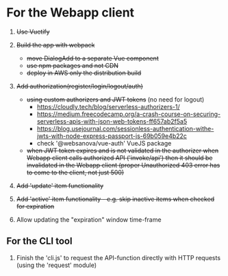 # For the Webapp client
1. ~~Use Vuetify~~

2. ~~Build the app with webpack~~
	- ~~move DialogAdd to a separate Vue component~~
	- ~~use npm packages and not CDN~~
	- ~~deploy in AWS only the distribution build~~

3. ~~Add authorization(register/login/logout/auth)~~
	- ~~using custom authorizers and JWT tokens~~ (no need for logout)
		- https://cloudly.tech/blog/serverless-authorizers-1/
		- https://medium.freecodecamp.org/a-crash-course-on-securing-serverless-apis-with-json-web-tokens-ff657ab2f5a5
		- https://blog.usejournal.com/sessionless-authentication-withe-jwts-with-node-express-passport-js-69b059e4b22c
		- check '@websanova/vue-auth' VueJS package
	- ~~when JWT token expires and is not validated in the authorizer when Webapp client calls authorized API ('invoke/api')
		then it should be invalidated in the Webapp client
		(proper Unauthorized 403 error has to come to the client, not just 500)~~

4. ~~Add 'update' item functionality~~

5. ~~Add 'active' item functionality - e.g. skip inactive items when checked for expiration~~

6. Allow updating the "expiration" window time-frame

## For the CLI tool
1. Finish the 'cli.js' to request the API-function directly with HTTP requests (using the 'request' module) 

